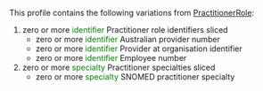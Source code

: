 This profile contains the following variations from [PractitionerRole](http://hl7.org/fhir/STU3/PractitionerRole):

1. zero or more <span style='color:green'> identifier </span> Practitioner role identifiers sliced
   * zero or more <span style='color:green'> identifier </span> Australian provider number
   * zero or more <span style='color:green'> identifier </span> Provider at organisation identifier
   * zero or more <span style='color:green'> identifier </span> Employee number
1. zero or more <span style='color:green'> specialty </span> Practitioner specialties sliced
   * zero or more <span style='color:green'> specialty </span> SNOMED practitioner specialty
